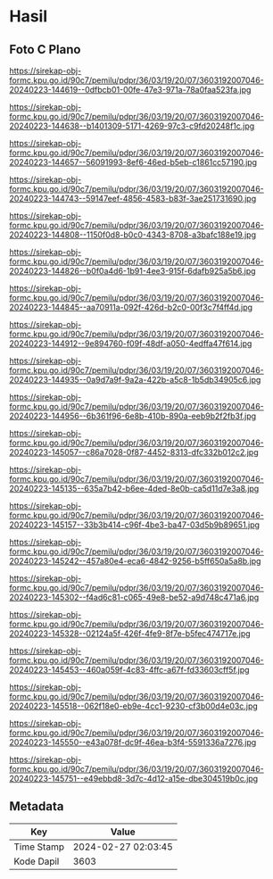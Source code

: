 # Hasil

## Foto C Plano

https://sirekap-obj-formc.kpu.go.id/90c7/pemilu/pdpr/36/03/19/20/07/3603192007046-20240223-144619--0dfbcb01-00fe-47e3-971a-78a0faa523fa.jpg

https://sirekap-obj-formc.kpu.go.id/90c7/pemilu/pdpr/36/03/19/20/07/3603192007046-20240223-144638--b1401309-5171-4269-97c3-c9fd20248f1c.jpg

https://sirekap-obj-formc.kpu.go.id/90c7/pemilu/pdpr/36/03/19/20/07/3603192007046-20240223-144657--56091993-8ef6-46ed-b5eb-c1861cc57190.jpg

https://sirekap-obj-formc.kpu.go.id/90c7/pemilu/pdpr/36/03/19/20/07/3603192007046-20240223-144743--59147eef-4856-4583-b83f-3ae251731690.jpg

https://sirekap-obj-formc.kpu.go.id/90c7/pemilu/pdpr/36/03/19/20/07/3603192007046-20240223-144808--1150f0d8-b0c0-4343-8708-a3bafc188e19.jpg

https://sirekap-obj-formc.kpu.go.id/90c7/pemilu/pdpr/36/03/19/20/07/3603192007046-20240223-144826--b0f0a4d6-1b91-4ee3-915f-6dafb925a5b6.jpg

https://sirekap-obj-formc.kpu.go.id/90c7/pemilu/pdpr/36/03/19/20/07/3603192007046-20240223-144845--aa70911a-092f-426d-b2c0-00f3c7f4ff4d.jpg

https://sirekap-obj-formc.kpu.go.id/90c7/pemilu/pdpr/36/03/19/20/07/3603192007046-20240223-144912--9e894760-f09f-48df-a050-4edffa47f614.jpg

https://sirekap-obj-formc.kpu.go.id/90c7/pemilu/pdpr/36/03/19/20/07/3603192007046-20240223-144935--0a9d7a9f-9a2a-422b-a5c8-1b5db34905c6.jpg

https://sirekap-obj-formc.kpu.go.id/90c7/pemilu/pdpr/36/03/19/20/07/3603192007046-20240223-144956--6b361f96-6e8b-410b-890a-eeb9b2f2fb3f.jpg

https://sirekap-obj-formc.kpu.go.id/90c7/pemilu/pdpr/36/03/19/20/07/3603192007046-20240223-145057--c86a7028-0f87-4452-8313-dfc332b012c2.jpg

https://sirekap-obj-formc.kpu.go.id/90c7/pemilu/pdpr/36/03/19/20/07/3603192007046-20240223-145135--635a7b42-b6ee-4ded-8e0b-ca5d11d7e3a8.jpg

https://sirekap-obj-formc.kpu.go.id/90c7/pemilu/pdpr/36/03/19/20/07/3603192007046-20240223-145157--33b3b414-c96f-4be3-ba47-03d5b9b89651.jpg

https://sirekap-obj-formc.kpu.go.id/90c7/pemilu/pdpr/36/03/19/20/07/3603192007046-20240223-145242--457a80e4-eca6-4842-9256-b5ff650a5a8b.jpg

https://sirekap-obj-formc.kpu.go.id/90c7/pemilu/pdpr/36/03/19/20/07/3603192007046-20240223-145302--f4ad6c81-c065-49e8-be52-a9d748c471a6.jpg

https://sirekap-obj-formc.kpu.go.id/90c7/pemilu/pdpr/36/03/19/20/07/3603192007046-20240223-145328--02124a5f-426f-4fe9-8f7e-b5fec474717e.jpg

https://sirekap-obj-formc.kpu.go.id/90c7/pemilu/pdpr/36/03/19/20/07/3603192007046-20240223-145453--460a059f-4c83-4ffc-a67f-fd33603cff5f.jpg

https://sirekap-obj-formc.kpu.go.id/90c7/pemilu/pdpr/36/03/19/20/07/3603192007046-20240223-145518--062f18e0-eb9e-4cc1-9230-cf3b00d4e03c.jpg

https://sirekap-obj-formc.kpu.go.id/90c7/pemilu/pdpr/36/03/19/20/07/3603192007046-20240223-145550--e43a078f-dc9f-46ea-b3f4-5591336a7276.jpg

https://sirekap-obj-formc.kpu.go.id/90c7/pemilu/pdpr/36/03/19/20/07/3603192007046-20240223-145751--e49ebbd8-3d7c-4d12-a15e-dbe304519b0c.jpg


## Metadata

| Key        | Value               |
| ---------- | ------------------- |
| Time Stamp | 2024-02-27 02:03:45 |
| Kode Dapil | 3603                |



